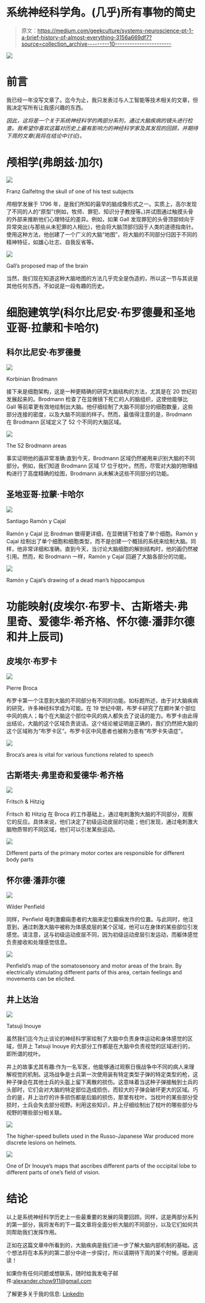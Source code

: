 # 系统神经科学角。(几乎)所有事物的简史

> 原文：<https://medium.com/geekculture/systems-neuroscience-pt-1-a-brief-history-of-almost-everything-3156a669df7?source=collection_archive---------10----------------------->

![](img/5054fdd9991494b6a8be60f14f954667.png)

# 前言

我已经一年没写文章了。迄今为止，我只发表过与人工智能等技术相关的文章，但我决定写所有让我感兴趣的东西。

*因此，这将是一个关于系统神经科学的两部分系列，通过大脑疾病的镜头进行检查。我希望你喜欢这篇对历史上最有影响力的神经科学家及其发现的回顾，并期待下周的文章(我将在结论中讨论)。*

# 颅相学(弗朗兹·加尔)

![](img/2b323a6f7a80aaac37b04811e6d95d0b.png)

Franz Galfeltng the skull of one of his test subjects

颅相学发展于 1796 年，是我们所知的最早的脑成像形式之一。实质上，高尔发现了不同的人的“原型”(例如，牧师、罪犯、知识分子教授等。)并试图通过触摸头骨的外部来推断他们心理特征的差异。例如，如果 Gall 发现罪犯的头骨顶部倾向于异常突出(与那些从未犯罪的人相比)，他会将大脑顶部归因于人类的道德指南针。使用这种方法，他创建了一个广义的大脑“地图”，将大脑的不同部分归因于不同的精神特征，如雄心壮志、自我反省等。

![](img/0a5a980b8753a73599a130beb273fcd6.png)

Gall’s proposed map of the brain

当然，我们现在知道这种大脑地图的方法几乎完全是伪造的，所以这一节与其说是其他任何东西，不如说是一段有趣的历史。

# 细胞建筑学(科尔比尼安·布罗德曼和圣地亚哥·拉蒙和卡哈尔)

## 科尔比尼安·布罗德曼

![](img/214ccb6ef22c5bdef91392090800d846.png)

Korbinian Brodmann

接下来是细胞架构，这是一种更精确的研究大脑结构的方法，尤其是在 20 世纪初发展起来的。Brodmann 检查了在显微镜下死亡的人的脑组织，这使他能够比 Gall 等前辈更有效地绘制出大脑。他仔细绘制了大脑不同部分的细胞数量，这些部分连接的密度，以及大脑不同层的样子。然而，最值得注意的是，Brodmann 在 Brodmann 区域定义了 52 个不同的大脑区域。

![](img/7ed5fd1454871d9eaa76f437069c8052.png)

The 52 Brodmann areas

事实证明他的画非常准确:直到今天，Brodmann 区域仍然被用来识别大脑的不同部分。例如，我们知道 Brodmann 区域 17 位于枕叶。然而，尽管对大脑的物理结构进行了高度精确的绘图，Brodmann 从未解决这些不同部分的功能。

## 圣地亚哥·拉蒙·卡哈尔

![](img/d49425ab76b2bfbbb9759fb821aa9c69.png)

Santiago Ramón y Cajal

Ramón y Cajal 比 Brodman 做得更详细，在显微镜下检查了单个细胞。Ramón y Cajal 绘制出了单个细胞和细胞类型，而不是创建一个概括的系统来绘制大脑。同样，他非常详细和准确，直到今天，当讨论大脑细胞的解剖结构时，他的画仍然被引用。然而，和 Brodmann 一样，Ramón y Cajal 回避了大脑各部分的功能。

![](img/a066b929d1e98cb50f2604186c1e1b50.png)

Ramón y Cajal’s drawing of a dead man’s hippocampus

# 功能映射(皮埃尔·布罗卡、古斯塔夫·弗里奇、爱德华·希齐格、怀尔德·潘菲尔德和井上辰司)

## 皮埃尔·布罗卡

![](img/f65cf80924426b25e2e87fb837281de1.png)

Pierre Broca

布罗卡第一个注意到大脑的不同部分有不同的功能。如标题所述，由于对大脑疾病的研究，许多神经科学成为可能。在 19 世纪中期，布罗卡研究了在颞叶某个部位中风的病人；每个在大脑这个部位中风的病人都失去了说话的能力。布罗卡由此得出结论，大脑的这个区域负责说话。这个结论被证明是正确的，我们仍然把大脑的这个区域称为“布罗卡区”。布罗卡区中风患者也被称为患有“布罗卡失语症”。

![](img/50875c9a5704d2e2e67916421bf4811b.png)

Broca’s area is vital for various functions related to speech

## 古斯塔夫·弗里奇和爱德华·希齐格

![](img/3fc1b17569e107d56d9009c95e84b165.png)

Fritsch & Hitzig

Fritsch 和 Hitzig 在 Broca 的工作基础上，通过电刺激狗大脑的不同部分，观察它的反应。具体来说，他们决定了初级运动皮层的功能；他们发现，通过电刺激大脑物质带的不同区域，他们可以引发某些运动。

![](img/1b127c0b9474856cfe785e19eba52c80.png)

Different parts of the primary motor cortex are responsible for different body parts

## 怀尔德·潘菲尔德

![](img/edb5c2564d70d1232d55ddf338b9502f.png)

Wilder Penfield

同样，Penfield 电刺激癫痫患者的大脑来定位癫痫发作的位置。与此同时，他注意到，通过刺激大脑中被称为体感皮层的某个区域，他可以在身体的某些部位引发感觉。请注意，这与初级运动皮层不同，因为初级运动皮层引发运动，而躯体感觉负责接收和处理感觉信息。

![](img/633009a49c65f224d542ba5a6ad263c2.png)

Penfield’s map of the somatosensory and motor areas of the brain. By electrically stimulating different parts of this area, certain feelings and movements can be elicited.

## 井上达治

![](img/ed297aedded1772ac1f48d9b19c77ca6.png)

Tatsuji Inouye

虽然我们迄今为止谈论的神经科学家绘制了大脑中负责身体运动和身体感觉的区域，但井上 Tatsuji Inouye 的大部分工作都是在大脑中负责视觉的区域进行的，即所谓的枕叶。

井上的故事尤其有趣:作为一名军医，他能够通过观察日俄战争中不同的病人来理解视觉的机制。这场战争是士兵第一次使用装有特定类型子弹的特定类型的枪，这种子弹会在其他士兵的头盔上留下离散的损伤。这意味着当这种子弹接触到士兵的头部时，它们会对大脑的特定部位造成损伤，而较大的子弹会破坏更大的区域。巧合的是，井上治疗的许多损伤都是后脑的损伤，那里有枕叶。当枕叶的某些部分受损时，士兵会失去部分视野。利用这些知识，井上仔细绘制出了枕叶的哪些部分与视野的哪些部分相关联。

![](img/23bb1387bfab328c097fddf1f2363890.png)

The higher-speed bullets used in the Russo-Japanese War produced more discrete lesions on helmets.

![](img/d95fe610abd8a381d720eb7a2d803572.png)

One of Dr Inouye’s maps that ascribes different parts of the occipital lobe to different parts of one’s field of vision.

# 结论

以上是系统神经科学历史上一些最重要的发展的简要回顾。同样，这是两部分系列的第一部分，我将发布的下一篇文章将全面分析大脑的不同部分，以及它们如何共同帮助我们发挥作用。

正如在这篇文章中所看到的，大脑疾病是我们进一步了解大脑内部机制的基础。这个想法将在本系列的第二部分中进一步探讨，所以请期待下周的某个时候。感谢阅读！

如果你有任何问题或想联系，随时给我发电子邮件:alexander.chow911@gmail.com

了解更多关于我的信息: [LinkedIn](https://www.linkedin.com/in/alexander-chow-6539771b3/)